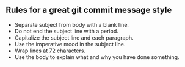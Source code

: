 ## Rules for a great git commit message style
- Separate subject from body with a blank line.
- Do not end the subject line with a period.
- Capitalize the subject line and each paragraph.
- Use the imperative mood in the subject line.
- Wrap lines at 72 characters.
- Use the body to explain what and why you have done something.
